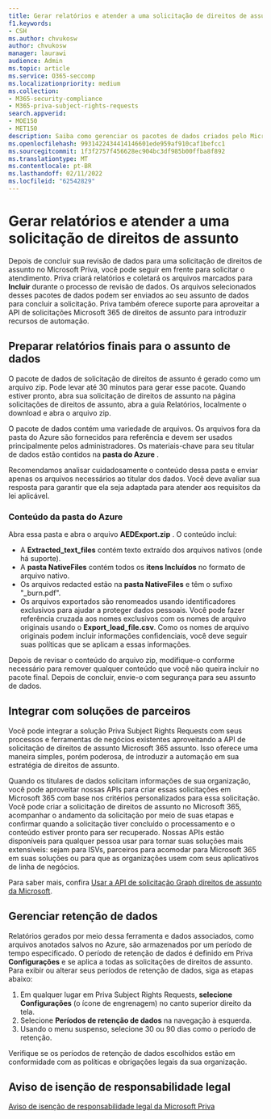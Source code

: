 ```yaml
---
title: Gerar relatórios e atender a uma solicitação de direitos de assunto
f1.keywords:
- CSH
ms.author: chvukosw
author: chvukosw
manager: laurawi
audience: Admin
ms.topic: article
ms.service: O365-seccomp
ms.localizationpriority: medium
ms.collection:
- M365-security-compliance
- M365-priva-subject-rights-requests
search.appverid:
- MOE150
- MET150
description: Saiba como gerenciar os pacotes de dados criados pelo Microsoft Priva para solicitações de direitos de assunto e atender à solicitação ao assunto de dados.
ms.openlocfilehash: 9931422434414146601ede959af910caf1befcc1
ms.sourcegitcommit: 1f3f2757f456628ec904bc3df985b00ffba8f892
ms.translationtype: MT
ms.contentlocale: pt-BR
ms.lasthandoff: 02/11/2022
ms.locfileid: "62542829"
---
```

# <a name="generate-reports-and-fulfill-a-subject-rights-request"></a>Gerar relatórios e atender a uma solicitação de direitos de assunto

Depois de concluir sua revisão de dados para uma solicitação de direitos de assunto no Microsoft Priva, você pode seguir em frente para solicitar o atendimento. Priva criará relatórios e coletará os arquivos marcados para **Incluir** durante o processo de revisão de dados. Os arquivos selecionados desses pacotes de dados podem ser enviados ao seu assunto de dados para concluir a solicitação. Priva também oferece suporte para aproveitar a API de solicitações Microsoft 365 de direitos de assunto para introduzir recursos de automação.

## <a name="prepare-final-reports-for-the-data-subject"></a>Preparar relatórios finais para o assunto de dados

O pacote de dados de solicitação de direitos de assunto é gerado como um arquivo zip. Pode levar até 30 minutos para gerar esse pacote. Quando estiver pronto, abra sua solicitação de direitos de assunto na página solicitações de direitos de assunto, abra a guia Relatórios, localmente o download e abra o arquivo zip.

O pacote de dados contém uma variedade de arquivos. Os arquivos fora da pasta do Azure são fornecidos para referência e devem ser usados principalmente pelos administradores. Os materiais-chave para seu titular de dados estão contidos na **pasta do Azure** .

Recomendamos analisar cuidadosamente o conteúdo dessa pasta e enviar apenas os arquivos necessários ao titular dos dados. Você deve avaliar sua resposta para garantir que ela seja adaptada para atender aos requisitos da lei aplicável.

### <a name="azure-folder-contents"></a>Conteúdo da pasta do Azure

Abra essa pasta e abra o arquivo **AEDExport.zip** . O conteúdo inclui:

- A **Extracted_text_files** contém texto extraído dos arquivos nativos (onde há suporte).
- A **pasta NativeFiles** contém todos os **itens Incluídos** no formato de arquivo nativo.
- Os arquivos redacted estão na **pasta NativeFiles** e têm o sufixo "_burn.pdf".
- Os arquivos exportados são renomeados usando identificadores exclusivos para ajudar a proteger dados pessoais. Você pode fazer referência cruzada aos nomes exclusivos com os nomes de arquivo originais usando o **Export_load_file.csv**. Como os nomes de arquivo originais podem incluir informações confidenciais, você deve seguir suas políticas que se aplicam a essas informações.

Depois de revisar o conteúdo do arquivo zip, modifique-o conforme necessário para remover qualquer conteúdo que você não queira incluir no pacote final. Depois de concluir, envie-o com segurança para seu assunto de dados.

## <a name="integrate-with-partner-solutions"></a>Integrar com soluções de parceiros

Você pode integrar a solução Priva Subject Rights Requests com seus processos e ferramentas de negócios existentes aproveitando a API de solicitação de direitos de assunto Microsoft 365 assunto. Isso oferece uma maneira simples, porém poderosa, de introduzir a automação em sua estratégia de direitos de assunto.

Quando os titulares de dados solicitam informações de sua organização, você pode aproveitar nossas APIs para criar essas solicitações em Microsoft 365 com base nos critérios personalizados para essa solicitação. Você pode criar a solicitação de direitos de assunto no Microsoft 365, acompanhar o andamento da solicitação por meio de suas etapas e confirmar quando a solicitação tiver concluído o processamento e o conteúdo estiver pronto para ser recuperado. Nossas APIs estão disponíveis para qualquer pessoa usar para tornar suas soluções mais extensíveis: sejam para ISVs, parceiros para acomodar para Microsoft 365 em suas soluções ou para que as organizações usem com seus aplicativos de linha de negócios.

Para saber mais, confira [Usar a API de solicitação Graph direitos de assunto da Microsoft](/graph/api/resources/subjectrightsrequest-subjectrightsrequestapioverview).

## <a name="manage-data-retention"></a>Gerenciar retenção de dados

Relatórios gerados por meio dessa ferramenta e dados associados, como arquivos anotados salvos no Azure, são armazenados por um período de tempo especificado. O período de retenção de dados é definido em Priva **Configurações** e se aplica a todas as solicitações de direitos de assunto. Para exibir ou alterar seus períodos de retenção de dados, siga as etapas abaixo:

1. Em qualquer lugar em Priva Subject Rights Requests, **selecione Configurações** (o ícone de engrenagem) no canto superior direito da tela.
2. Selecione **Períodos de retenção de dados** na navegação à esquerda.
3. Usando o menu suspenso, selecione 30 ou 90 dias como o período de retenção.

Verifique se os períodos de retenção de dados escolhidos estão em conformidade com as políticas e obrigações legais da sua organização.

## <a name="legal-disclaimer"></a>Aviso de isenção de responsabilidade legal

[Aviso de isenção de responsabilidade legal da Microsoft Priva](priva-disclaimer.md)
